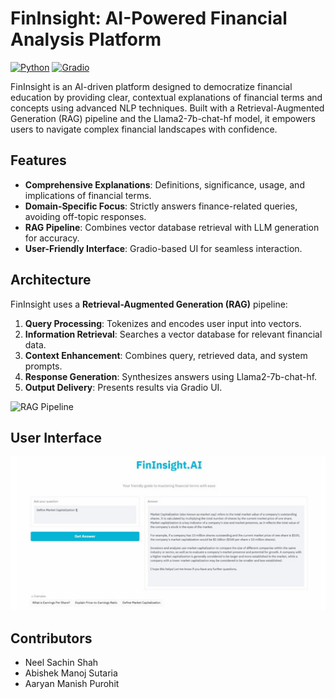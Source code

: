 # FinInsight: AI-Powered Financial Analysis Platform


[![Python](https://img.shields.io/badge/Python-3.8%2B-blue)](https://www.python.org/)
[![Gradio](https://img.shields.io/badge/UI-Gradio-FF6B6B)](https://www.gradio.app/)

FinInsight is an AI-driven platform designed to democratize financial education by providing clear, contextual explanations of financial terms and concepts using advanced NLP techniques. Built with a Retrieval-Augmented Generation (RAG) pipeline and the Llama2-7b-chat-hf model, it empowers users to navigate complex financial landscapes with confidence.

## Features

- **Comprehensive Explanations**: Definitions, significance, usage, and implications of financial terms.
- **Domain-Specific Focus**: Strictly answers finance-related queries, avoiding off-topic responses.
- **RAG Pipeline**: Combines vector database retrieval with LLM generation for accuracy.
- **User-Friendly Interface**: Gradio-based UI for seamless interaction.

## Architecture

FinInsight uses a  **Retrieval-Augmented Generation (RAG)**  pipeline:

1.  **Query Processing**: Tokenizes and encodes user input into vectors.
2.  **Information Retrieval**: Searches a vector database for relevant financial data.
3.  **Context Enhancement**: Combines query, retrieved data, and system prompts.
4.  **Response Generation**: Synthesizes answers using Llama2-7b-chat-hf.
5.  **Output Delivery**: Presents results via Gradio UI.

![RAG Pipeline](https://d2908q01vomqb2.cloudfront.net/f1f836cb4ea6efb2a0b1b99f41ad8b103eff4b59/2024/09/09/ML15773-01_rag_arch-1.png)
	 
## User Interface

![User-Interface](https://github.com/NeelShah09/finInsight/blob/main/user_interface.png)

## Contributors
- Neel Sachin Shah
- Abishek Manoj Sutaria
- Aaryan Manish Purohit
